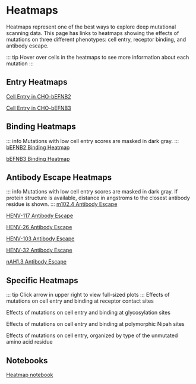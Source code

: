 # Heatmaps

Heatmaps represent one of the best ways to explore deep mutational scanning data. This page has links to heatmaps showing the effects of mutations on three different phenotypes: cell entry, receptor binding, and antibody escape. 

::: tip
Hover over cells in the heatmaps to see more information about each mutation
:::

## Entry Heatmaps
<a href="htmls/E2_entry_heatmap.html" target="_self">Cell Entry in CHO-bEFNB2</a>

<a href="htmls/E3_entry_heatmap.html" target="_self">Cell Entry in CHO-bEFNB3</a>

## Binding Heatmaps
::: info
Mutations with low cell entry scores are masked in dark gray.
:::
<a href="htmls/E2_binding_heatmap.html" target="_self">bEFNB2 Binding Heatmap</a>

<a href="htmls/E3_binding_heatmap.html" target="_self">bEFNB3 Binding Heatmap</a>

## Antibody Escape Heatmaps
::: info
Mutations with low cell entry scores are masked in dark gray.
If protein structure is available, distance in angstroms to the closest antibody residue is shown.
:::
<a href="htmls/m102_heatmap_plot.html" target="_self">m102.4 Antibody Escape</a>

<a href="htmls/HENV117_heatmap_plot.html" target="_self">HENV-117 Antibody Escape</a>

<a href="htmls/HENV26_heatmap_plot.html" target="_self">HENV-26 Antibody Escape</a>

<a href="htmls/HENV103_heatmap_plot.html" target="_self">HENV-103 Antibody Escape</a>

<a href="htmls/HENV32_heatmap_plot.html" target="_self">HENV-32 Antibody Escape</a>

<a href="htmls/nAH1_heatmap_plot.html" target="_self">nAH1.3 Antibody Escape</a>


## Specific Heatmaps
::: tip
Click arrow in upper right to view full-sized plots
:::
Effects of mutations on cell entry and binding at receptor contact sites
<Altair :showShadow="true" :spec-url="'htmls/combined_entry_binding_contact_heatmaps.html'"></Altair>

Effects of mutations on cell entry and binding at glycosylation sites
<Altair :showShadow="true" :spec-url="'htmls/glycan_sites_img_heatmap.html'"></Altair>

Effects of mutations on cell entry and binding at polymorphic Nipah sites
<Altair :showShadow="true" :spec-url="'htmls/nipah_poly_sites_img_heatmap.html'"></Altair>

Effects of mutations on cell entry, organized by type of the unmutated amino acid residue 
<Altair :showShadow="true" :spec-url="'htmls/E3_entry_AA_prop_heatmap.html'"></Altair>

## Notebooks

<a href="notebooks/plot_heatmaps.html" target="_self">Heatmap notebook</a>

